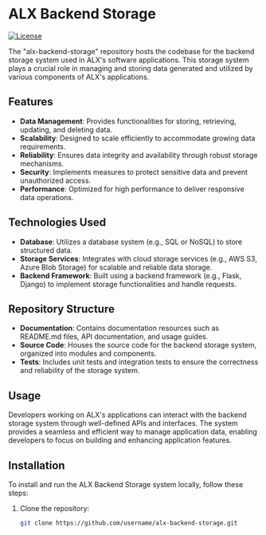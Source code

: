 # ALX Backend Storage

[![License](https://img.shields.io/badge/License-MIT-blue.svg)](https://opensource.org/licenses/MIT)

The "alx-backend-storage" repository hosts the codebase for the backend storage system used in ALX's software applications. This storage system plays a crucial role in managing and storing data generated and utilized by various components of ALX's applications.

## Features

- **Data Management**: Provides functionalities for storing, retrieving, updating, and deleting data.
- **Scalability**: Designed to scale efficiently to accommodate growing data requirements.
- **Reliability**: Ensures data integrity and availability through robust storage mechanisms.
- **Security**: Implements measures to protect sensitive data and prevent unauthorized access.
- **Performance**: Optimized for high performance to deliver responsive data operations.

## Technologies Used

- **Database**: Utilizes a database system (e.g., SQL or NoSQL) to store structured data.
- **Storage Services**: Integrates with cloud storage services (e.g., AWS S3, Azure Blob Storage) for scalable and reliable data storage.
- **Backend Framework**: Built using a backend framework (e.g., Flask, Django) to implement storage functionalities and handle requests.

## Repository Structure

- **Documentation**: Contains documentation resources such as README.md files, API documentation, and usage guides.
- **Source Code**: Houses the source code for the backend storage system, organized into modules and components.
- **Tests**: Includes unit tests and integration tests to ensure the correctness and reliability of the storage system.

## Usage

Developers working on ALX's applications can interact with the backend storage system through well-defined APIs and interfaces. The system provides a seamless and efficient way to manage application data, enabling developers to focus on building and enhancing application features.

## Installation

To install and run the ALX Backend Storage system locally, follow these steps:

1. Clone the repository:

   ```bash
   git clone https://github.com/username/alx-backend-storage.git


